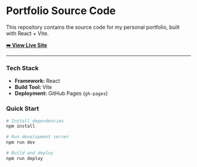 # Portfolio Source Code

This repository contains the source code for my personal portfolio, built with React + Vite.

**[➡️ View Live Site](https://rituraj-z.github.io/my-portfolio/)**

---

### Tech Stack

-   **Framework:** React
-   **Build Tool:** Vite
-   **Deployment:** GitHub Pages (`gh-pages`)

### Quick Start

```bash
# Install dependencies
npm install

# Run development server
npm run dev

# Build and deploy
npm run deploy
